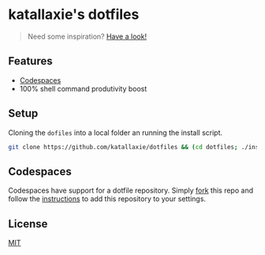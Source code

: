 # katallaxie's dotfiles

> Need some inspiration? [Have a look!](https://github.com/webpro/awesome-dotfiles)

## Features

* [Codespaces](https://github.com/features/codespaces)
* 100% shell command produtivity boost

## Setup

Cloning the `dofiles` into a local folder an running the install script.

```bash
git clone https://github.com/katallaxie/dotfiles && (cd dotfiles; ./install)
```

## Codespaces

Codespaces have support for a dotfile repository. Simply [fork](https://docs.github.com/en/get-started/quickstart/fork-a-repo) this repo and follow the [instructions](https://docs.github.com/en/codespaces/customizing-your-codespace/personalizing-codespaces-for-your-account#dotfiles) to add this repository to your settings.

## License

[MIT](/LICENSE)
